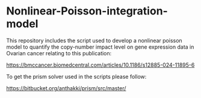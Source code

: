 # Nonlinear-Poisson-integration-model

This repository includes the script used to develop a nonlinear poisson model to quantify the copy-number impact level on gene expression data in Ovarian cancer relating to this publication: 

https://bmccancer.biomedcentral.com/articles/10.1186/s12885-024-11895-6


To get the prism solver used in the scripts please follow:

https://bitbucket.org/anthakki/prism/src/master/
